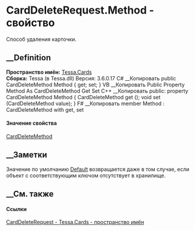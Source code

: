 # CardDeleteRequest.Method - свойство
Способ удаления карточки.
## __Definition
 **Пространство имён:** [Tessa.Cards](N_Tessa_Cards.htm)  
 **Сборка:** Tessa (в Tessa.dll) Версия: 3.6.0.17
C# __Копировать
     public CardDeleteMethod Method { get; set; }
VB __Копировать
     Public Property Method As CardDeleteMethod
    	Get
    	Set
C++ __Копировать
     public:
    property CardDeleteMethod Method {
    	CardDeleteMethod get ();
    	void set (CardDeleteMethod value);
    }
F# __Копировать
     member Method : CardDeleteMethod with get, set
#### Значение свойства
[CardDeleteMethod](T_Tessa_Cards_CardDeleteMethod.htm)
##  __Заметки
Значение по умолчанию [Default](T_Tessa_Cards_CardDeleteMethod.htm)
возвращается даже в том случае, если объект с соответствующим ключом
отсутствует в хранилище.
## __См. также
#### Ссылки
[CardDeleteRequest - ](T_Tessa_Cards_CardDeleteRequest.htm)
[Tessa.Cards - пространство имён](N_Tessa_Cards.htm)
